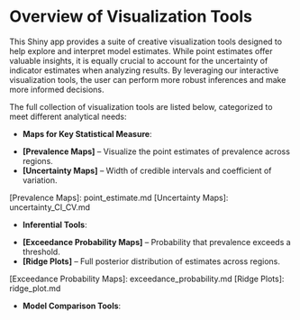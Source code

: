 # Overview of Visualization Tools

This Shiny app provides a suite of creative visualization tools designed to help explore and interpret model estimates. While point estimates offer valuable insights, it is equally crucial to account for the uncertainty of indicator estimates when analyzing results. By leveraging our interactive visualization tools, the user can perform more robust inferences and make more informed decisions.

The full collection of visualization tools are listed below, categorized to meet different analytical needs:

- **Maps for Key Statistical Measure**: 

<div class="grid cards" markdown>

- __[Prevalence Maps]__ – Visualize the point estimates of prevalence across regions.
- __[Uncertainty Maps]__ – Width of credible intervals and coefficient of variation.

</div>
[Prevalence Maps]: point_estimate.md
[Uncertainty Maps]: uncertainty_CI_CV.md


-  **Inferential Tools**:

<div class="grid cards" markdown>

- __[Exceedance Probability Maps]__ – Probability that prevalence exceeds a threshold.
- __[Ridge Plots]__ – Full posterior distribution of estimates across regions.

</div>
[Exceedance Probability Maps]: exceedance_probability.md
[Ridge Plots]: ridge_plot.md

-  **Model Comparison Tools**:




